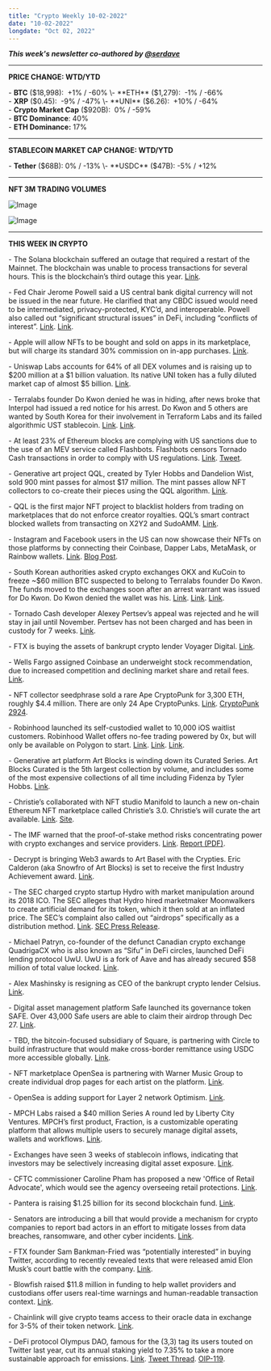 ```yaml
---
title: "Crypto Weekly 10-02-2022"
date: "10-02-2022"
longdate: "Oct 02, 2022"
---
```


***This week's newsletter co-authored by [@serdave](https://twitter.com/serdave_eth)***



---

**PRICE CHANGE: WTD/YTD**

\- **BTC** ($18,998):  +1% / -60%  
\- **ETH** ($1,279):  -1% / -66%  
\- **XRP** ($0.45):  -9% / -47%  
\- **UNI** ($6.26):  +10% / -64%  
\- **Crypto Market Cap** ($920B):  0% / -59%  
\- **BTC Dominance**: 40%  
\- **ETH Dominance:** 17% 



---

**STABLECOIN MARKET CAP CHANGE: WTD/YTD**

\- **Tether** ($68B): 0% / -13%  
\- **USDC** ($47B): -5% / +12%



---

**NFT 3M TRADING VOLUMES**

![Image](/images/10-02-2022-1.png)

![Image](/images/10-02-2022-2.png)

---

**THIS WEEK IN CRYPTO**

\- The Solana blockchain suffered an outage that required a restart of the Mainnet. The blockchain was unable to process transactions for several hours. This is the blockchain’s third outage this year. [Link](https://www.bloomberg.com/news/articles/2022-10-01/solana-says-successfully-completed-cluster-restart-after-outage).   
  
\- Fed Chair Jerome Powell said a US central bank digital currency will not be issued in the near future. He clarified that any CBDC issued would need to be intermediated, privacy-protected, KYC’d, and interoperable. Powell also called out “significant structural issues” in DeFi, including “conflicts of interest”. [Link](https://www.theblock.co/post/173111/the-fed-has-not-decided-to-proceed-with-a-digital-dollar-says-powell). [Link](https://techcrunch.com/2022/09/27/feds-powell-says-real-need-for-defi-regulation-because-of-significant-structural-issues/).  
  
\- Apple will allow NFTs to be bought and sold on apps in its marketplace, but will charge its standard 30% commission on in-app purchases. [Link](https://www.theinformation.com/articles/how-apples-app-store-policies-squeeze-nft-startups).  
  
\- Uniswap Labs accounts for 64% of all DEX volumes and is raising up to $200 million at a $1 billion valuation. Its native UNI token has a fully diluted market cap of almost $5 billion. [Link](https://techcrunch.com/2022/09/30/uniswap-labs-eyes-over-100-million-in-new-funding/).  
  
\- Terralabs founder Do Kwon denied he was in hiding, after news broke that Interpol had issued a red notice for his arrest. Do Kwon and 5 others are wanted by South Korea for their involvement in Terraform Labs and its failed algorithmic UST stablecoin. [Link](https://www.bloomberg.com/news/articles/2022-09-26/crypto-fugitive-do-kwon-says-he-isn-t-hiding-from-authorities). [Link](https://www.theblock.co/post/172886/terraform-labs-founder-do-kwon-says-hes-making-zero-effort-to-hide).   
  
\- At least 23% of Ethereum blocks are complying with US sanctions due to the use of an MEV service called Flashbots. Flashbots censors Tornado Cash transactions in order to comply with US regulations. [Link](https://www.theblock.co/post/173417/at-least-23-of-ethereum-blocks-are-complying-with-us-sanctions). [Tweet](https://twitter.com/Nero_ETH/status/1574805871544213504?s=20&t=Otg_1E1Z8008q3xPBZpL6w).   
  
\- Generative art project QQL, created by Tyler Hobbs and Dandelion Wist, sold 900 mint passes for almost $17 million. The mint passes allow NFT collectors to co-create their pieces using the QQL algorithm. [Link](https://www.coindesk.com/business/2022/09/29/tyler-hobbs-qql-nft-project-raises-nearly-17m-in-successful-mint/).   
  
\- QQL is the first major NFT project to blacklist holders from trading on marketplaces that do not enforce creator royalties. QQL’s smart contract blocked wallets from transacting on X2Y2 and SudoAMM. [Link](https://www.theblock.co/post/173766/nft-platform-x2y2-hits-back-at-blacklist-by-tyler-hobbs-qql).   
  
\- Instagram and Facebook users in the US can now showcase their NFTs on those platforms by connecting their Coinbase, Dapper Labs, MetaMask, or Rainbow wallets. [Link](https://www.coindesk.com/business/2022/09/29/meta-opens-nft-sharing-on-instagram-and-facebook-to-all-users/). [Blog Post](https://about.fb.com/news/2022/05/introducing-digital-collectibles-to-showcase-nfts-instagram/?v=1664460013685).   
  
\- South Korean authorities asked crypto exchanges OKX and KuCoin to freeze ~$60 million BTC suspected to belong to Terralabs founder Do Kwon. The funds moved to the exchanges soon after an arrest warrant was issued for Do Kwon. Do Kwon denied the wallet was his. [Link](https://techcrunch.com/2022/09/28/south-korean-prosecutors-confirm-they-seek-to-freeze-bitcoin-assets-linked-to-do-kwon-who-denies-moving-tokens/). [Link](https://www.cnbc.com/2022/09/28/do-kwon-manhunt-south-korea-seeks-to-freeze-bitcoin-linked-to-ust-luna-founder.html). [Link](https://www.bloomberg.com/news/articles/2022-09-27/south-korea-seeks-to-freeze-bitcoin-btc-linked-to-do-kwon).  
  
\- Tornado Cash developer Alexey Pertsev’s appeal was rejected and he will stay in jail until November. Pertsev has not been charged and has been in custody for 7 weeks. [Link](https://www.theblock.co/post/174016/arrested-tornado-cash-developer-alexey-pertsev-appeal-rejected).   
  
\- FTX is buying the assets of bankrupt crypto lender Voyager Digital. [Link](https://www.coindesk.com/business/2022/09/27/ftx-wins-bid-to-buy-voyager-digitals-assets/).   
  
\- Wells Fargo assigned Coinbase an underweight stock recommendation, due to increased competition and declining market share and retail fees. [Link](https://www.coindesk.com/business/2022/09/29/crypto-exchange-coinbase-assigned-sell-equivalent-stock-rating-by-wells-fargo-on-competition-risk/).   
  
\- NFT collector seedphrase sold a rare Ape CryptoPunk for 3,300 ETH, roughly $4.4 million. There are only 24 Ape CryptoPunks. [Link](https://www.coindesk.com/business/2022/09/29/crypto-whale-dj-seedphrase-sells-rare-cryptopunk-for-44m/). [CryptoPunk 2924](https://cryptopunks.app/cryptopunks/details/2924).   
  
\- Robinhood launched its self-custodied wallet to 10,000 iOS waitlist customers. Robinhood Wallet offers no-fee trading powered by 0x, but will only be available on Polygon to start. [Link](https://fortune.com/crypto/2022/09/27/will-robinhoods-no-gas-fee-wallet-pay-off/). [Link](https://www.theblock.co/post/173073/robinhood-launches-self-custody-wallet-to-10000-waitlist-users). [Link](https://techcrunch.com/2022/09/27/robinhood-polygon-crypto-web3-noncustodial-wallet/).  
  
\- Generative art platform Art Blocks is winding down its Curated Series. Art Blocks Curated is the 5th largest collection by volume, and includes some of the most expensive collections of all time including Fidenza by Tyler Hobbs. [Link](https://www.theblock.co/post/172991/art-blocks-nft-platform-winds-down-curated-series-plans-branding-refresh).   
  
\- Christie’s collaborated with NFT studio Manifold to launch a new on-chain Ethereum NFT marketplace called Christie’s 3.0. Christie’s will curate the art available. [Link](https://decrypt.co/110659/christies-goes-fully-on-chain-with-new-ethereum-nft-marketplace). [Site](https://nft.christies.com/).   
  
\- The IMF warned that the proof-of-stake method risks concentrating power with crypto exchanges and service providers. [Link](https://decrypt.co/110650/imf-highlights-potential-risks-surrounding-proof-stake-methodology). [Report (PDF)](https://media-exp1.licdn.com/dms/document/D561FAQGyWNJbiiA2ww/feedshare-document-pdf-analyzed/0/1664233979475?e=1665014400&v=beta&t=9PUfFnmuVgHvRKBvqlH0oa6R08s5nTpXF28HIKDrGMQ).   
  
\- Decrypt is bringing Web3 awards to Art Basel with the Crypties. Eric Calderon (aka Snowfro of Art Blocks) is set to receive the first Industry Achievement award. [Link](https://decrypt.co/110671/web3-gets-its-signature-awards-ceremony-decrypt-studios-launches-the-crypties).   
  
\- The SEC charged crypto startup Hydro with market manipulation around its 2018 ICO. The SEC alleges that Hydro hired marketmaker Moonwalkers to create artificial demand for its token, which it then sold at an inflated price. The SEC’s complaint also called out “airdrops” specifically as a distribution method. [Link](https://www.bloomberg.com/news/articles/2022-09-28/sec-says-backers-of-crypto-token-hydro-airdrop-broke-its-rules). [SEC Press Release](https://www.sec.gov/news/press-release/2022-175).  
  
\- Michael Patryn, co-founder of the defunct Canadian crypto exchange QuadrigaCX who is also known as “Sifu” in DeFi circles, launched DeFi lending protocol UwU. UwU is a fork of Aave and has already secured $58 million of total value locked. [Link](https://www.coindesk.com/business/2022/09/26/founder-of-failed-crypto-exchange-quadrigacx-starts-defi-protocol-uwu-lend/).   
  
\- Alex Mashinsky is resigning as CEO of the bankrupt crypto lender Celsius. [Link](https://www.theblock.co/post/173097/celsius-ceo-resigns-as-company-struggles-to-pay-back-creditors).   
  
\- Digital asset management platform Safe launched its governance token SAFE. Over 43,000 Safe users are able to claim their airdrop through Dec 27. [Link](https://www.coindesk.com/business/2022/09/28/digital-asset-manager-safe-to-offer-governance-token-for-safedao/).   
  
\- TBD, the bitcoin-focused subsidiary of Square, is partnering with Circle to build infrastructure that would make cross-border remittance using USDC more accessible globally. [Link](https://www.coindesk.com/business/2022/09/29/jack-dorseys-tbd-teams-up-with-circle-to-take-us-dollar-stablecoin-savings-and-remittances-global/).   
  
\- NFT marketplace OpenSea is partnering with Warner Music Group to create individual drop pages for each artist on the platform. [Link](https://www.theblock.co/post/173729/opensea-partners-with-warner-music-group-on-music-nft-drops).   
  
\- OpenSea is adding support for Layer 2 network Optimism. [Link](https://decrypt.co/110664/opensea-nft-marketplace-adds-support-for-optimism).   
  
\- MPCH Labs raised a $40 million Series A round led by Liberty City Ventures. MPCH’s first product, Fraction, is a customizable operating platform that allows multiple users to securely manage digital assets, wallets and workflows. [Link](https://www.coindesk.com/business/2022/09/27/mpch-raises-40m-for-new-crypto-security-solution/).   
  
\- Exchanges have seen 3 weeks of stablecoin inflows, indicating that investors may be selectively increasing digital asset exposure. [Link](https://decrypt.co/110549/stablecoin-flows-crypto-market-recovery-bank-america).   
  
\- CFTC commissioner Caroline Pham has proposed a new 'Office of Retail Advocate', which would see the agency overseeing retail protections. [Link](https://www.theblock.co/post/173418/cftcs-pham-calls-for-new-office-focused-on-retail-traders-with-eye-to-crypto-protections).   
  
\- Pantera is raising $1.25 billion for its second blockchain fund. [Link](https://www.bloomberg.com/news/articles/2022-09-28/pantera-capital-s-morehead-seeks-1-25-billion-for-blockchain-fund).   
  
\- Senators are introducing a bill that would provide a mechanism for crypto companies to report bad actors in an effort to mitigate losses from data breaches, ransomware, and other cyber incidents. [Link](https://techcrunch.com/2022/09/28/us-senators-aim-to-amend-cybersecurity-bill-to-include-crypto/).   
  
\- FTX founder Sam Bankman-Fried was “potentially interested” in buying Twitter, according to recently revealed texts that were released amid Elon Musk’s court battle with the company. [Link](https://www.businessinsider.com/sam-bankman-fried-guru-texted-elon-musk-helping-buy-twitter-2022-9).   
  
\- Blowfish raised $11.8 million in funding to help wallet providers and custodians offer users real-time warnings and human-readable transaction context. [Link](https://www.coindesk.com/business/2022/09/30/paradigm-leads-118m-funding-round-into-web3-firewall-blowfish/).   
  
\- Chainlink will give crypto teams access to their oracle data in exchange for 3-5% of their token network. [Link](https://www.coindesk.com/business/2022/09/28/blockchain-data-provider-chainlink-launches-programs-to-reduce-costs-ahead-of-staking-of-its-token/).  
  
\- DeFi protocol Olympus DAO, famous for the (3,3) tag its users touted on Twitter last year, cut its annual staking yield to 7.35% to take a more sustainable approach for emissions. [Link](https://www.theblock.co/post/173974/olympus-dao-cuts-annual-yield-for-ohm-staking-to-7-35). [Tweet Thread](https://twitter.com/OlympusDAO/status/1575527570686312450?s=20&t=OyEG32JUM-jdv-bdMRjRJA). [OIP-119](https://snapshot.org/#/olympusdao.eth/proposal/0x461aa948bcd9c889162cb740c5c878ae31133f75f7d12c0731232f9674c8aa50).